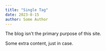 ```yaml
---
title: "Single Tag"
date: 2023-8-15
author: Some Author
---
```


The blog isn't the primary purpose of this site.

<!--more-->

Some extra content, just in case.
